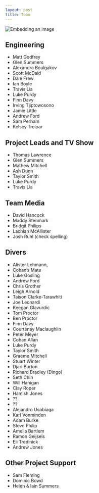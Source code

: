 ```yaml
---
layout: post
title: Team
---
```


![Embedding an image](/img/DJI_0003.jpg)

## Engineering
- Matt Godfrey
- Glen Summers
- Alexandra Boulgakov
- Scott McDaid
- Dale Frew
- Ian Boyle
- Travis Lia
- Luke Purdy
- Finn Davy
- Irving Tjiptowosono
- Jamie Little
- Andrew Ford
- Sam Perham
- Kelsey Treloar

## Project Leads and TV Show
- Thomas Lawrence
- Glen Summers
- Mathew Mitchell
- Ash Dunn
- Taylor Smith
- Luke Purdy
- Travis Lia

## Team Media 
- David Hancock
- Maddy Stenmark
- Bridgit Philips 
- Lachlan McAllister
- Josh Ruhl (check spelling)

## Divers 
- Alister Lehmann, 
- Cohan’s Mate
- Luke Gosling
- Andrew Ford
- Chris Grother
- Leigh Arnold
- Taison Clarke-Tarawhiti
- Joe Leonardi
- Keegan Glavurdic
- Tom Proctor
- Ben Proctor
- Finn Davy
- Courtenay Maclaughlin
- Peter Meyer
- Cohan Allan
- Luke Purdy
- Taylor Smith
- Graeme Mitchell
- Stuart Winter
- Djari Burton
- Richard Bradley (Dingo)
- Seth Chin
- Will Hanigan
- Clay Roper
- Hamish Jones
- ??
- ??
- Alejandro Usobiaga
- Karl Vonminden
- Adam Burke
- Steve Philip
- Amelia Bartlem
- Ramon Geijsels
- Eli Tredinick
- Andrew Jones


## Other Project Support
- Sam Fleming
- Dominic Bowd
- Helen & Iain Summers

